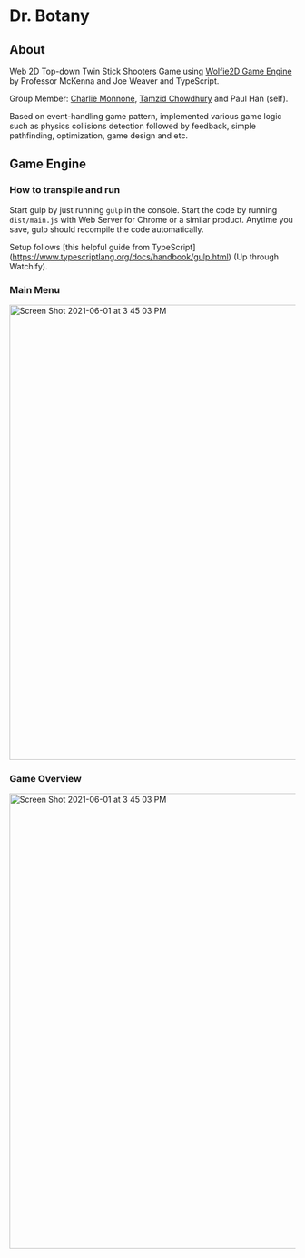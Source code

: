 # Dr. Botany

## About

Web 2D Top-down Twin Stick Shooters Game using [Wolfie2D Game Engine](https://github.com/joe-weaver/GameEngine/tree/master) by Professor McKenna and Joe Weaver and TypeScript.

Group Member: [Charlie Monnone](https://github.com/charliemonnone), [Tamzid Chowdhury]() and Paul Han (self).

Based on event-handling game pattern, implemented various game logic such as physics collisions detection followed by feedback, simple pathfinding, optimization, game design and etc.

## Game Engine

### How to transpile and run

Start gulp by just running `gulp` in the console. Start the code by running `dist/main.js` with Web Server for Chrome or a similar product. Anytime you save, gulp should recompile the code automatically.

Setup follows [this helpful guide from TypeScript] (https://www.typescriptlang.org/docs/handbook/gulp.html) (Up through Watchify).

### Main Menu
<img width="800" alt="Screen Shot 2021-06-01 at 3 45 03 PM" src="https://user-images.githubusercontent.com/75316771/121578717-f7b77580-c9f8-11eb-8697-20d7525218fe.PNG">

### Game Overview
<img width="800" alt="Screen Shot 2021-06-01 at 3 45 03 PM" src="https://user-images.githubusercontent.com/75316771/121579194-80361600-c9f9-11eb-9f53-f9c9a43a1136.PNG">
